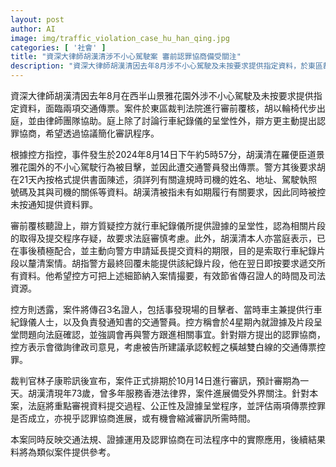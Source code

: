 ```yaml
---
layout: post
author: AI
image: img/traffic_violation_case_hu_han_qing.jpg
categories: [ '社會' ]
title: "資深大律師胡漢清涉不小心駕駛案 審前認罪協商備受關注"
description: "資深大律師胡漢清因去年8月涉不小心駕駛及未按要求提供指定資料，於東區裁判法院進行審前覆核。案件涉及行車紀錄儀證據呈堂爭議，辯方主動提出認罪協商以簡化程序，控方則表示需徵詢律政司意見。案件排期10月14日審訊，成司法程序及證據運用範例，備受法律界及社會關注。"
---
```

資深大律師胡漢清因去年8月在西半山景雅花園外涉不小心駕駛及未按要求提供指定資料，面臨兩項交通傳票。案件於東區裁判法院進行審前覆核，胡以輪椅代步出庭，並由律師團隊協助。庭上除了討論行車紀錄儀的呈堂性外，辯方更主動提出認罪協商，希望透過協議簡化審訊程序。

根據控方指控，事件發生於2024年8月14日下午約5時57分，胡漢清在羅便臣道景雅花園外的不小心駕駛行為被目擊，並因此遭交通警員發出傳票。警方其後要求胡在21天內按格式提供書面陳述，須詳列有關違規時司機的姓名、地址、駕駛執照號碼及其與司機的關係等資料。胡漢清被指未有如期履行有關要求，因此同時被控未按通知提供資料罪。

審前覆核聽證上，辯方質疑控方就行車紀錄儀所提供證據的呈堂性，認為相關片段的取得及提交程序存疑，故要求法庭審慎考慮。此外，胡漢清本人亦當庭表示，已在事後積極配合，並主動向警方申請延長提交資料的期限，目的是索取行車紀錄片段以釐清案情。胡指警方最終回覆未能提供該紀錄片段，他在翌日即按要求遞交所有資料。他希望控方可把上述細節納入案情撮要，有效節省傳召證人的時間及司法資源。

控方則透露，案件將傳召3名證人，包括事發現場的目擊者、當時車主兼提供行車紀錄儀人士，以及負責發通知書的交通警員。控方稱會於4星期內就證據及片段呈堂問題向法庭確認，並強調會再與警方跟進相關事宜。針對辯方提出的認罪協商，控方表示會徵詢律政司意見，考慮被告所建議承認較輕之橫越雙白線的交通傳票控罪。

裁判官林子康聆訊後宣布，案件正式排期於10月14日進行審訊，預計審期為一天。胡漢清現年73歲，曾多年服務香港法律界，案件進展備受外界關注。針對本案，法庭將重點審視資料提交過程、公正性及證據呈堂程序，並評估兩項傳票控罪是否成立，亦視乎認罪協商進展，或有機會縮減審訊所需時間。

本案同時反映交通法規、證據運用及認罪協商在司法程序中的實際應用，後續結果料將為類似案件提供參考。